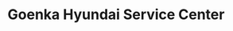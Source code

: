 ---
title: "Goenka Hyundai Service Center"
url: /shillong/goenka-hyundai-service-center/
shop: Autohaus
---